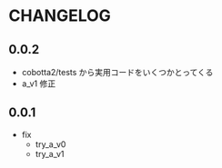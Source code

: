 # CHANGELOG

## 0.0.2

- cobotta2/tests から実用コードをいくつかとってくる
- a_v1 修正
 
## 0.0.1

- fix
    - try_a_v0
    - try_a_v1